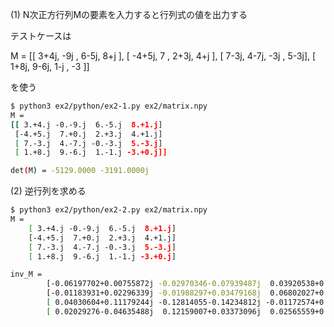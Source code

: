(1) N次正方行列Mの要素を入力すると行列式の値を出力する

テストケースは

M = [[  3+4j, -9j , 6-5j, 8+j ],
     [ -4+5j,  7  , 2+3j, 4+j ],
     [  7-3j, 4-7j, -3j , 5-3j],
     [  1+8j, 9-6j, 1-j ,  -3 ]]

を使う

```bash
$ python3 ex2/python/ex2-1.py ex2/matrix.npy 
M =
[[ 3.+4.j -0.-9.j  6.-5.j  8.+1.j]
 [-4.+5.j  7.+0.j  2.+3.j  4.+1.j]
 [ 7.-3.j  4.-7.j -0.-3.j  5.-3.j]
 [ 1.+8.j  9.-6.j  1.-1.j -3.+0.j]]

det(M) = -5129.0000 -3191.0000j
```

(2) 逆行列を求める
```bash
$ python3 ex2/python/ex2-2.py ex2/matrix.npy 
M =
	[ 3.+4.j -0.-9.j  6.-5.j  8.+1.j]
	[-4.+5.j  7.+0.j  2.+3.j  4.+1.j]
	[ 7.-3.j  4.-7.j -0.-3.j  5.-3.j]
	[ 1.+8.j  9.-6.j  1.-1.j -3.+0.j]

inv_M =
        [-0.06197702+0.00755872j -0.02970346-0.07939487j  0.03920538+0.07523798j  -0.04035098-0.03007214j]
        [-0.01183931+0.02296339j -0.01988297+0.03479168j  0.06802027+0.00622876j   0.04226207+0.03941153j]
        [ 0.04030604+0.11179244j -0.12814055-0.14234812j -0.01172574+0.001836j  -0.07089296+0.09382325j]
        [ 0.02029276-0.04635488j  0.12159007+0.03373096j  0.02565559+0.01679333j  -0.05333858-0.02901084j]
```
